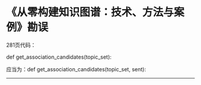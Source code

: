 # 《从零构建知识图谱：技术、方法与案例》勘误

281页代码：

def get_association_candidates(topic_set):

应当为：def get_association_candidates(topic_set, sent):

---

